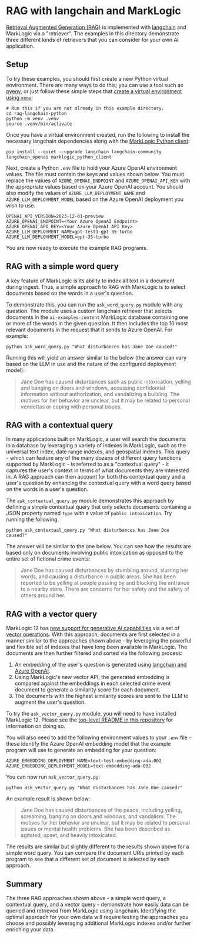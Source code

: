 # RAG with langchain and MarkLogic

[Retrieval Augmented Generation (RAG)](https://python.langchain.com/docs/tutorials/rag/) is implemented with 
[langchain](https://python.langchain.com/docs/introduction/) and MarkLogic via a "retriever". The examples in this
directory demonstrate three different kinds of retrievers that you can consider for your own AI application.

## Setup

To try these examples, you should first create a new Python virtual environment. There are many ways to do this; 
you can use a tool such as [pyenv](https://github.com/pyenv/pyenv), or just follow these simple steps that 
[create a virtual environment using `venv`](https://docs.python.org/3/library/venv.html):

```
# Run this if you are not already in this example directory.
cd rag-langchain-python
python -m venv .venv
source .venv/bin/activate
```

Once you have a virtual environment created, run the following to install the necessary langchain dependencies along 
with the [MarkLogic Python client](https://pypi.org/project/marklogic-python-client/):

    pip install --quiet --upgrade langchain langchain-community langchain_openai marklogic_python_client

Next, create a Python `.env` file to hold your Azure OpenAI environment values. The file must contain the keys and
values shown below. You must replace the values of `AZURE_OPENAI_ENDPOINT` and `AZURE_OPENAI_API_KEY` with the 
appropriate values based on your Azure OpenAI account. You should also modify the values of `AZURE_LLM_DEPLOYMENT_NAME`
and `AZURE_LLM_DEPLOYMENT_MODEL` based on the Azure OpenAI deployment you wish to use. 

```
OPENAI_API_VERSION=2023-12-01-preview
AZURE_OPENAI_ENDPOINT=<Your Azure OpenAI Endpoint>
AZURE_OPENAI_API_KEY=<Your Azure OpenAI API Key>
AZURE_LLM_DEPLOYMENT_NAME=gpt-test1-gpt-35-turbo
AZURE_LLM_DEPLOYMENT_MODEL=gpt-35-turbo
```

You are now ready to execute the example RAG programs. 

## RAG with a simple word query

A key feature of MarkLogic is its ability to index all text in a document during ingest. Thus, a simple approach to RAG
with MarkLogic is to select documents based on the words in a user's question. 

To demonstrate this, you can run the `ask_word_query.py` module with any question. The module uses a custom langchain
retriever that selects documents in the `ai-examples-content` MarkLogic database containing one or more of the words
in the given question. It then includes the top 10 most relevant documents in the request that it sends to Azure OpenAI. 
For example:

    python ask_word_query.py "What disturbances has Jane Doe caused?" 

Running this will yield an answer similar to the below (the answer can vary based on the LLM in use and the nature
of the configured deployment model):

> Jane Doe has caused disturbances such as public intoxication, yelling and banging on doors and windows,
> accessing confidential information without authorization, and vandalizing a building. The motives for
> her behavior are unclear, but it may be related to personal vendettas or coping with personal issues.

## RAG with a contextual query

In many applications built on MarkLogic, a user will search the documents in a database by leveraging a variety of 
indexes in MarkLogic, such as the universal text index, date range indexes, and geospatial indexes. This query - which
can feature any of the many dozens of different query functions supported by MarkLogic - is referred to as a 
"contextual query" - it captures the user's context in terms of what documents they are interested in. A RAG approach
can then account for both this contextual query and a user's question by enhancing the contextual query with a word 
query based on the words in a user's question. 

The `ask_contextual_query.py` module demonstrates this approach by defining a simple contextual query that only 
selects documents containing a JSON property named `type` with a value of `public intoxication`. 
Try running the following:

    python ask_contextual_query.py "What disturbances has Jane Doe caused?" 

The answer will be similar to the one below. You can see how the results are based only on documents involving public
intoxication as opposed to the entire set of fictional crime events:

> Jane Doe has caused disturbances by stumbling around, slurring her words, and causing a disturbance in 
> public areas. She has been reported to be yelling at people passing by and blocking the entrance to a 
> nearby store. There are concerns for her safety and the safety of others around her.

## RAG with a vector query 

MarkLogic 12 has 
[new support for generative AI capabilities](https://investors.progress.com/news-releases/news-release-details/progress-announces-powerful-new-generative-ai-capabilities)
via a set of [vector operations](https://docs.marklogic.com/12.0/vec/vector-operations). With this approach, 
documents are first selected in a manner similar to the approaches shown above - by leveraging the powerful and flexible
set of indexes that have long been available in MarkLogic. The documents are then further filtered and sorted via 
the following process:

1. An embedding of the user's question is generated using [langchain and Azure OpenAI](https://python.langchain.com/docs/integrations/text_embedding/). 
2. Using MarkLogic's new vector API, the generated embedding is compared against the embeddings in each 
selected crime event document to generate a similarity score for each document.
3. The documents with the highest similarity scores are sent to the LLM to augment the user's question.

To try the `ask_vector_query.py` module, you will need to have installed MarkLogic 12. Please see the
[top-level README in this repository](../README.md) for information on doing so. 

You will also need to add the following environment values to your `.env` file - these identify the Azure OpenAI 
embedding model that the example program will use to generate an embedding for your question:

```
AZURE_EMBEDDING_DEPLOYMENT_NAME=text-test-embedding-ada-002
AZURE_EMBEDDING_DEPLOYMENT_MODEL=text-embedding-ada-002
```

You can now run `ask_vector_query.py`:

    python ask_vector_query.py "What disturbances has Jane Doe caused?"

An example result is shown below:

> Jane Doe has caused disturbances of the peace, including yelling, screaming, banging on doors and windows, 
> and vandalism. The motives for her behavior are unclear, but it may be related to personal issues or 
> mental health problems. She has been described as agitated, upset, and heavily intoxicated.

The results are similar but slightly different to the results shown above for a simple word query. You can compare
the document URIs printed by each program to see that a different set of document is selected by each approach.

## Summary

The three RAG approaches shown above - a simple word query, a contextual query, and a vector query - demonstrate how
easily data can be queried and retrieved from MarkLogic using langchain. Identifying the optimal approach for your own
data will require testing the approaches you choose and possibly leveraging additional MarkLogic indexes and/or 
further enriching your data. 
